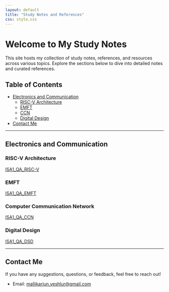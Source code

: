 ```yaml
---
layout: default
title: "Study Notes and References"
css: style.css
---
```


# Welcome to My Study Notes

This site hosts my collection of study notes, references, and resources across various topics. Explore the sections below to dive into detailed notes and curated references.

## Table of Contents

- [Electronics and Communication](#electronics-and-communication)
  - [RISC-V Architecture](note/risc-v.md)
  - [EMFT](note/emft.md)
  - [CCN](note/ccn.html)
  - [Digital Design](note/digital-design.html)
- [Contact Me](#contact-me)

---

## Electronics and Communication

### RISC-V Architecture

<a href="note/download2.pdf" target="_blank" rel="noopener noreferrer">ISA1_QA_RISC-V</a>

### EMFT

<a href="note/download2.pdf" target="_blank" rel="noopener noreferrer">ISA1_QA_EMFT</a>

### Computer Communication Network

<a href="note/download2.pdf" target="_blank" rel="noopener noreferrer">ISA1_QA_CCN</a>

### Digital Design

<a href="note/download2.pdf" target="_blank" rel="noopener noreferrer">ISA1_QA_DSD</a>


---

## Contact Me

If you have any suggestions, questions, or feedback, feel free to reach out!

- Email: [mallikarjun.yeshlur@gmail.com](mailto:mallikarjun.yeshlur@gmail.com)
